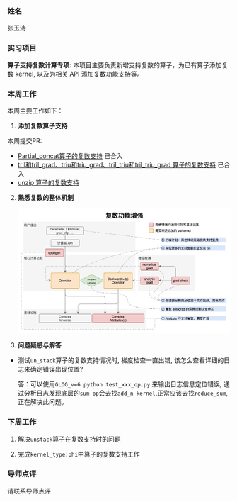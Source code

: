 ### 姓名
张玉涛
### 实习项目
**算子支持复数计算专项:** 本项目主要负责新增支持复数的算子，为已有算子添加复数 kernel, 以及为相关 API 添加复数功能支持等。

### 本周工作
本周主要工作如下：

1. **添加复数算子支持**

本周提交PR: 
 - [Partial_concat算子的复数支持](https://github.com/PaddlePaddle/Paddle/pull/58336) 已合入
 - [tril和tril_grad、triu和triu_grad、tril_triu和tril_triu_grad 算子的复数支持](https://github.com/PaddlePaddle/Paddle/pull/58532) 已合入
 - [unzip 算子的复数支持](https://github.com/PaddlePaddle/Paddle/pull/58839)
2. **熟悉复数的整体机制**

   ![complex_work](assets/complex_work.png)

3. **问题疑惑与解答**
* 测试`un_stack`算子的复数支持情况时, 梯度检查一直出错, 该怎么查看详细的日志来确定错误出现位置?
  
    答：可以使用`GLOG_v=6 python test_xxx_op.py` 来输出日志信息定位错误, 通过分析日志发现底层的`sum op`会去找`add_n kernel`,正常应该去找`reduce_sum`, 正在解决此问题。



### 下周工作

1. 解决`unstack`算子在复数支持时的问题 

2. 完成`kernel_type:phi`中算子的复数支持工作

### 导师点评
请联系导师点评

